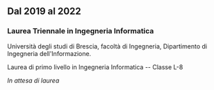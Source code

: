 ## Dal 2019 al 2022

### Laurea Triennale in Ingegneria Informatica

Università degli studi di Brescia, facoltà di Ingegneria, Dipartimento di Ingegneria dell'Informazione.

Laurea di primo livello in Ingegneria Informatica -- Classe L-8


_In attesa di laurea_